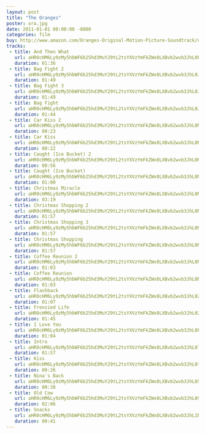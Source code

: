 ```yaml
---
layout: post
title: "The Oranges"
poster: ora.jpg
date: 2011-01-01 00:00:00 -0800
categories: film
buy: http://www.amazon.com/Oranges-Original-Motion-Picture-Soundtrack/dp/B009FRERCG
tracks:
 - title: And Then What
   url: aHR0cHM6Ly9zMy5hbWF6b25hd3MuY29tL2tsYXVzYmFkZWx0LXBvb2wvb3JhL0FuZCBUaGVuIFdoYXQubXAz
   duration: 01:36
 - title: Bag Fight 2
   url: aHR0cHM6Ly9zMy5hbWF6b25hd3MuY29tL2tsYXVzYmFkZWx0LXBvb2wvb3JhL0JhZyBGaWdodCAyLm1wMw==
   duration: 01:49
 - title: Bag Fight 3
   url: aHR0cHM6Ly9zMy5hbWF6b25hd3MuY29tL2tsYXVzYmFkZWx0LXBvb2wvb3JhL0JhZyBGaWdodCAzLm1wMw==
   duration: 01:49
 - title: Bag Fight
   url: aHR0cHM6Ly9zMy5hbWF6b25hd3MuY29tL2tsYXVzYmFkZWx0LXBvb2wvb3JhL0JhZyBGaWdodC5tcDM=
   duration: 01:44
 - title: Car Kiss 2
   url: aHR0cHM6Ly9zMy5hbWF6b25hd3MuY29tL2tsYXVzYmFkZWx0LXBvb2wvb3JhL0NhciBLaXNzIDIubXAz
   duration: 00:23
 - title: Car Kiss
   url: aHR0cHM6Ly9zMy5hbWF6b25hd3MuY29tL2tsYXVzYmFkZWx0LXBvb2wvb3JhL0NhciBLaXNzLm1wMw==
   duration: 00:22
 - title: Caught (Ice Bucket) 2
   url: aHR0cHM6Ly9zMy5hbWF6b25hd3MuY29tL2tsYXVzYmFkZWx0LXBvb2wvb3JhL0NhdWdodCAoSWNlIEJ1Y2tldCkgMi5tcDM=
   duration: 00:56
 - title: Caught (Ice Bucket)
   url: aHR0cHM6Ly9zMy5hbWF6b25hd3MuY29tL2tsYXVzYmFkZWx0LXBvb2wvb3JhL0NhdWdodCAoSWNlIEJ1Y2tldCkubXAz
   duration: 01:00
 - title: Christmas Miracle
   url: aHR0cHM6Ly9zMy5hbWF6b25hd3MuY29tL2tsYXVzYmFkZWx0LXBvb2wvb3JhL0NocmlzdG1hcyBNaXJhY2xlLm1wMw==
   duration: 03:19
 - title: Christmas Shopping 2
   url: aHR0cHM6Ly9zMy5hbWF6b25hd3MuY29tL2tsYXVzYmFkZWx0LXBvb2wvb3JhL0NocmlzdG1hcyBTaG9wcGluZyAyLm1wMw==
   duration: 01:57
 - title: Christmas Shopping 3
   url: aHR0cHM6Ly9zMy5hbWF6b25hd3MuY29tL2tsYXVzYmFkZWx0LXBvb2wvb3JhL0NocmlzdG1hcyBTaG9wcGluZyAzLm1wMw==
   duration: 01:57
 - title: Christmas Shopping
   url: aHR0cHM6Ly9zMy5hbWF6b25hd3MuY29tL2tsYXVzYmFkZWx0LXBvb2wvb3JhL0NocmlzdG1hcyBTaG9wcGluZy5tcDM=
   duration: 01:57
 - title: Coffee Reunion 2
   url: aHR0cHM6Ly9zMy5hbWF6b25hd3MuY29tL2tsYXVzYmFkZWx0LXBvb2wvb3JhL0NvZmZlZSBSZXVuaW9uIDIubXAz
   duration: 01:03
 - title: Coffee Reunion
   url: aHR0cHM6Ly9zMy5hbWF6b25hd3MuY29tL2tsYXVzYmFkZWx0LXBvb2wvb3JhL0NvZmZlZSBSZXVuaW9uLm1wMw==
   duration: 01:03
 - title: Flashback
   url: aHR0cHM6Ly9zMy5hbWF6b25hd3MuY29tL2tsYXVzYmFkZWx0LXBvb2wvb3JhL0ZsYXNoYmFjay5tcDM=
   duration: 01:07
 - title: Frenzied Life
   url: aHR0cHM6Ly9zMy5hbWF6b25hd3MuY29tL2tsYXVzYmFkZWx0LXBvb2wvb3JhL0ZyZW56aWVkIExpZmUubXAz
   duration: 01:45
 - title: I Love You
   url: aHR0cHM6Ly9zMy5hbWF6b25hd3MuY29tL2tsYXVzYmFkZWx0LXBvb2wvb3JhL0kgTG92ZSBZb3UubXAz
   duration: 01:04
 - title: Intro
   url: aHR0cHM6Ly9zMy5hbWF6b25hd3MuY29tL2tsYXVzYmFkZWx0LXBvb2wvb3JhL0ludHJvLm1wMw==
   duration: 01:57
 - title: Kiss
   url: aHR0cHM6Ly9zMy5hbWF6b25hd3MuY29tL2tsYXVzYmFkZWx0LXBvb2wvb3JhL0tpc3MubXAz
   duration: 00:26
 - title: Nina's Back
   url: aHR0cHM6Ly9zMy5hbWF6b25hd3MuY29tL2tsYXVzYmFkZWx0LXBvb2wvb3JhL05pbmEncyBCYWNrLm1wMw==
   duration: 00:38
 - title: Old Cow
   url: aHR0cHM6Ly9zMy5hbWF6b25hd3MuY29tL2tsYXVzYmFkZWx0LXBvb2wvb3JhL09sZCBDb3cubXAz
   duration: 02:06
 - title: Snacks
   url: aHR0cHM6Ly9zMy5hbWF6b25hd3MuY29tL2tsYXVzYmFkZWx0LXBvb2wvb3JhL1NuYWNrcy5tcDM=
   duration: 00:41
---
```

